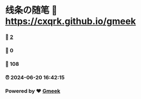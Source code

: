 # 线条の随笔 :link: https://cxqrk.github.io/gmeek 
### :page_facing_up: [2](https://cxqrk.github.io/gmeek/tag.html) 
### :speech_balloon: 0 
### :hibiscus: 108 
### :alarm_clock: 2024-06-20 16:42:15 
### Powered by :heart: [Gmeek](https://github.com/Meekdai/Gmeek)
